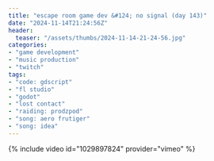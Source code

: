 ```yaml
---
title: "escape room game dev &#124; no signal (day 143)"
date: "2024-11-14T21:24:56Z"
header:
  teaser: "/assets/thumbs/2024-11-14-21-24-56.jpg"
categories:
- "game development"
- "music production"
- "twitch"
tags:
- "code: gdscript"
- "fl studio"
- "godot"
- "lost contact"
- "raiding: prodzpod"
- "song: aero frutiger"
- "song: idea"
---
```

{% include video id="1029897824" provider="vimeo" %}
